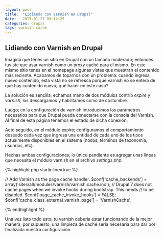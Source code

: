 ```yaml
---
layout: post
title:  "Lidiando con Varnish en Drupal"
date:   2015-01-27 09:14:25
categories: drupal
tags: varnish caché
---
```


## Lidiando con Varnish en Drupal

Imaginá que tenés un sitio en Drupal con un tamaño moderado; entonces tuviste que usar varnish como un proxy caché para el mismo. En este mismo sitio tenés en el homepage algunas vistas que muestran el contenido más reciente. Acabamos de toparnos con un problema: cuando ingresa nuevo contenido, esta vista no se refresca porque varnish no se entera de que hay contenido nuevo; qué hacer en este caso?

La solución es sencilla; echamos mano de dos módulos contrib *expire*  y *varnish*; los descargamos y habilitamos como de costumbre.

Luego; en la configuración de varnish introducimos los parámetros necesarios para que Drupal pueda conectarse con la consola del Varnish. Al final de esta página tenemos el estado de dicha conexión.

Acto seguido, en el módulo expire; configuramos el comportamiento deseado cada vez que ingresa una entidad de cada uno de los tipos actualmente disponibles en el sistema (nodos, términos de taxonomía, usuarios, etc).

Hechas ambas configuraciones; lo único pendiente es agregar unas líneas que necesita el módulo varnish en el archivo *settings.php*

{% highlight php startinline=true %}

// Add Varnish as the page cache handler.
$conf['cache_backends'] = array('sites/all/modules/varnish/varnish.cache.inc');
// Drupal 7 does not cache pages when we invoke hooks during bootstrap. This needs
// to be disabled.
$conf['page_cache_invoke_hooks'] = FALSE;
$conf['cache_class_external_varnish_page'] = 'VarnishCache';

{% endhighlight %}

Una vez listo todo esto; tu varnish debería estar funcionando de la mejor manera; por supuesto; una limpieza de caché sería necesaria para dar por finalizada nuestra configuración.
